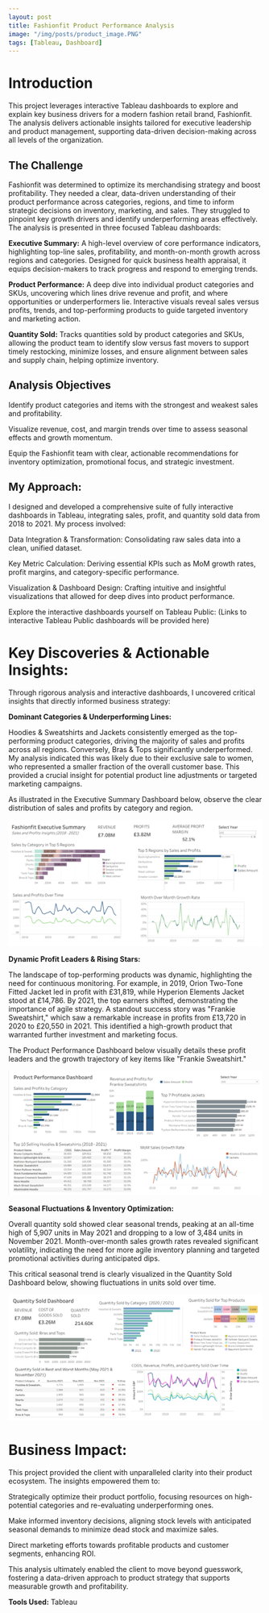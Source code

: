 ```yaml
---
layout: post
title: Fashionfit Product Performance Analysis
image: "/img/posts/product_image.PNG"
tags: [Tableau, Dashboard]
---
```


# Introduction

This project leverages interactive Tableau dashboards to explore and explain key business drivers for a modern fashion retail brand, Fashionfit. The analysis delivers actionable insights tailored for executive leadership and product management, supporting data-driven decision-making across all levels of the organization.

## The Challenge

Fashionfit was determined to optimize its merchandising strategy and boost profitability. They needed a clear, data-driven understanding of their product performance across categories, regions, and time to inform strategic decisions on inventory, marketing, and sales. They struggled to pinpoint key growth drivers and identify underperforming areas effectively. The analysis is presented in three focused Tableau dashboards:

**Executive Summary:** A high-level overview of core performance indicators, highlighting top-line sales, profitability, and month-on-month growth across regions and categories. Designed for quick business health appraisal, it equips decision-makers to track progress and respond to emerging trends.

**Product Performance:** A deep dive into individual product categories and SKUs, uncovering which lines drive revenue and profit, and where opportunities or underperformers lie. Interactive visuals reveal sales versus profits, trends, and top-performing products to guide targeted inventory and marketing action.

**Quantity Sold:** Tracks quantities sold by product categories and SKUs, allowing the product team to identify slow versus fast movers to support timely restocking, minimize losses, and ensure alignment between sales and supply chain, helping optimize inventory.

## Analysis Objectives

Identify product categories and items with the strongest and weakest sales and profitability.

Visualize revenue, cost, and margin trends over time to assess seasonal effects and growth momentum.

Equip the Fashionfit team with clear, actionable recommendations for inventory optimization, promotional focus, and strategic investment.

## My Approach:

I designed and developed a comprehensive suite of fully interactive dashboards in Tableau, integrating sales, profit, and quantity sold data from 2018 to 2021. My process involved:

Data Integration & Transformation: Consolidating raw sales data into a clean, unified dataset.

Key Metric Calculation: Deriving essential KPIs such as MoM growth rates, profit margins, and category-specific performance.

Visualization & Dashboard Design: Crafting intuitive and insightful visualizations that allowed for deep dives into product performance.

Explore the interactive dashboards yourself on Tableau Public: (Links to interactive Tableau Public dashboards will be provided here)

# Key Discoveries & Actionable Insights:

Through rigorous analysis and interactive dashboards, I uncovered critical insights that directly informed business strategy:

**Dominant Categories & Underperforming Lines:**

Hoodies & Sweatshirts and Jackets consistently emerged as the top-performing product categories, driving the majority of sales and profits across all regions. Conversely, Bras & Tops significantly underperformed. My analysis indicated this was likely due to their exclusive sale to women, who represented a smaller fraction of the overall customer base. This provided a crucial insight for potential product line adjustments or targeted marketing campaigns.

As illustrated in the Executive Summary Dashboard below, observe the clear distribution of sales and profits by category and region.

![alt text](/img/fashionfit_executive.png "Summary")

**Dynamic Profit Leaders & Rising Stars:**

The landscape of top-performing products was dynamic, highlighting the need for continuous monitoring. For example, in 2019, Orion Two-Tone Fitted Jacket led in profit with £31,819, while Hyperion Elements Jacket stood at £14,786. By 2021, the top earners shifted, demonstrating the importance of agile strategy. A standout success story was "Frankie Sweatshirt," which saw a remarkable increase in profits from £13,720 in 2020 to £20,550 in 2021. This identified a high-growth product that warranted further investment and marketing focus.

The Product Performance Dashboard below visually details these profit leaders and the growth trajectory of key items like "Frankie Sweatshirt."

![alt text](/img/fashionfit_product.png "product performance")

**Seasonal Fluctuations & Inventory Optimization:**

Overall quantity sold showed clear seasonal trends, peaking at an all-time high of 5,907 units in May 2021 and dropping to a low of 3,484 units in November 2021. Month-over-month sales growth rates revealed significant volatility, indicating the need for more agile inventory planning and targeted promotional activities during anticipated dips.

This critical seasonal trend is clearly visualized in the Quantity Sold Dashboard below, showing fluctuations in units sold over time.

![alt text](/img/fashionfit_quantity.png "Seasonal trends!")

# Business Impact:

This project provided the client with unparalleled clarity into their product ecosystem. The insights empowered them to:

Strategically optimize their product portfolio, focusing resources on high-potential categories and re-evaluating underperforming ones.

Make informed inventory decisions, aligning stock levels with anticipated seasonal demands to minimize dead stock and maximize sales.

Direct marketing efforts towards profitable products and customer segments, enhancing ROI.

This analysis ultimately enabled the client to move beyond guesswork, fostering a data-driven approach to product strategy that supports measurable growth and profitability.

**Tools Used:** Tableau


